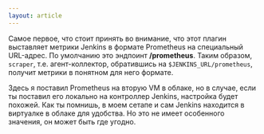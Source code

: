 ```yaml
---
layout: article
---
```

Самое первое, что стоит принять во внимание, что этот плагин выставляет метрики Jenkins в формате Prometheus на специальный URL-адрес. По умолчанию это эндпоинт **/prometheus**. Таким образом, `scraper`, т.е. агент-коллектор, обратившись на `$JENKINS_URL/prometheus`, получит метрики в понятном для него формате.

Здесь я поставил Prometheus на вторую VM в облаке, но в случае, если ты поставил его локально на контроллер Jenkins, настройка будет похожей. Как ты помнишь, в моем сетапе и сам Jenkins находится в виртуалке в облаке для удобства. Но это не имеет особенного значения, он может быть где угодно.
